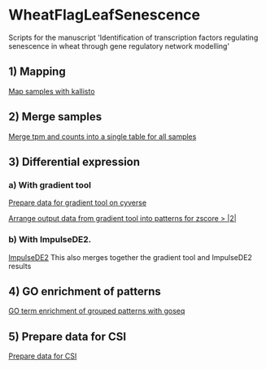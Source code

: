 # WheatFlagLeafSenescence
Scripts for the manuscript 'Identification of transcription factors regulating senescence in wheat through gene regulatory network modelling'

## 1) Mapping
[Map samples with kallisto](scripts/01_kallisto_control.pl)

## 2) Merge samples
[Merge tpm and counts into a single table for all samples](scripts/02_tximport_summarise_counts_tpm_per_gene.R)

## 3) Differential expression
### a) With gradient tool
[Prepare data for gradient tool on cyverse](scripts/03ai_prep_data_tpms_gradienttool_cyverse.R)

[Arrange output data from gradient tool into patterns for zscore > |2|](scripts/03aii_gradient_tool_arrange_output_to_patterns.R)

### b) With ImpulseDE2.
[ImpulseDE2](scripts/03b_ImpulseDE_control.R)
This also merges together the gradient tool and ImpulseDE2 results

## 4) GO enrichment of patterns
[GO term enrichment of grouped patterns with goseq](scripts/04_impulseDE_and_gradient_tool_DE_cluster_genes_GO_enrichment_control_tpm.R)

## 5) Prepare data for CSI
[Prepare data for CSI](scripts/05_prep_data_CSI.R)
